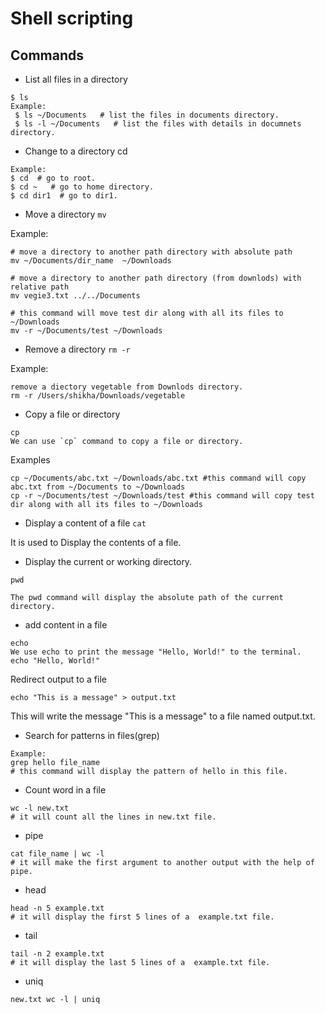 # Shell scripting

## Commands

* List all files in a directory
```shell
$ ls
Example:
 $ ls ~/Documents   # list the files in documents directory.
 $ ls -l ~/Documents   # list the files with details in documnets directory.
```
* Change to a directory
cd
```shell
Example:
$ cd  # go to root. 
$ cd ~   # go to home directory.
$ cd dir1  # go to dir1.
```

* Move a directory
`mv`

Example:
```shell
# move a directory to another path directory with absolute path  
mv ~/Documents/dir_name  ~/Downloads

# move a directory to another path directory (from downlods) with relative path 
mv vegie3.txt ../../Documents

# this command will move test dir along with all its files to ~/Downloads
mv -r ~/Documents/test ~/Downloads
```

* Remove a directory
`rm -r`

Example:
```shell
remove a diectory vegetable from Downlods directory.
rm -r /Users/shikha/Downloads/vegetable
```

* Copy a file or directory 
```shell
cp
We can use `cp` command to copy a file or directory.
```

Examples
```shell
cp ~/Documents/abc.txt ~/Downloads/abc.txt #this command will copy abc.txt from ~/Documents to ~/Downloads
cp -r ~/Documents/test ~/Downloads/test #this command will copy test dir along with all its files to ~/Downloads
```

* Display a content of a file
`cat`

It is used to Display the contents of a file.

* Display the current or working directory.
```shell
pwd

The pwd command will display the absolute path of the current directory.
```

* add content in a file
```shell
echo
We use echo to print the message "Hello, World!" to the terminal.
echo "Hello, World!"
```

Redirect output to a file
```shell
echo "This is a message" > output.txt
```
This will write the message "This is a message" to a file named output.txt.

* Search for patterns in files(grep)
```shell
Example: 
grep hello file_name
# this command will display the pattern of hello in this file.
```


* Count word in a file
```shell
wc -l new.txt
# it will count all the lines in new.txt file.
```

* pipe
```shell
cat file_name | wc -l
# it will make the first argument to another output with the help of pipe.
```

* head
```shell
head -n 5 example.txt
# it will display the first 5 lines of a  example.txt file.
```

* tail
```shell
tail -n 2 example.txt
# it will display the last 5 lines of a  example.txt file.
```

* uniq
```shell
new.txt wc -l | uniq

```





